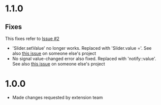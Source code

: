 # 1.1.0

## Fixes
This fixes refer to [Issue #2](https://github.com/MattByName/color-tint/issues/2)

- 'Slider.setValue' no longer works. Replaced with 'Slider.value ='. See also  [this issue](https://github.com/martin31821/cpupower/pull/90) on someone else's project
- No signal value-changed error also fixed. Replaced with 'notify::value'. See also [this issue](https://github.com/aleho/gnome-shell-volume-mixer/commit/5ec18540eaa53345d545cef6dfd343d4a8b0db55) on someone else's project

# 1.0.0
- Made changes requested by extension team